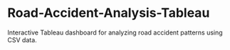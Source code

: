 # Road-Accident-Analysis-Tableau
Interactive Tableau dashboard for analyzing road accident patterns using CSV data.
